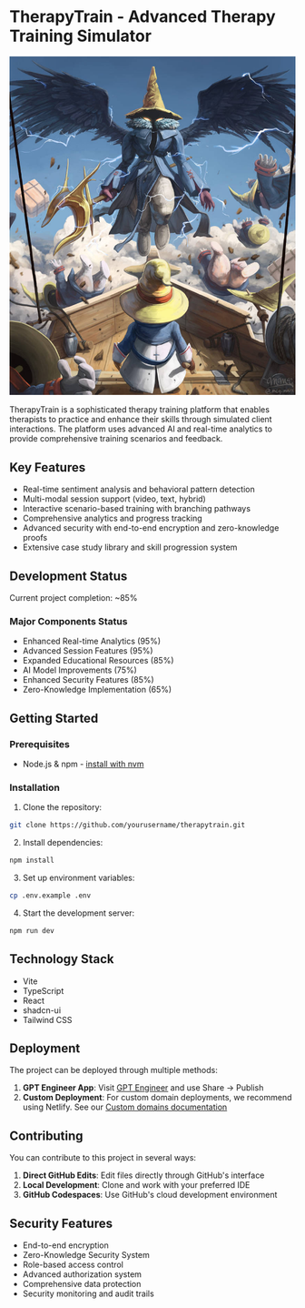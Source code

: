 # TherapyTrain - Advanced Therapy Training Simulator

![Black Mage Vivi](public/vivi-master.jpg)

TherapyTrain is a sophisticated therapy training platform that enables therapists to practice and enhance their skills through simulated client interactions. The platform uses advanced AI and real-time analytics to provide comprehensive training scenarios and feedback.

## Key Features

- Real-time sentiment analysis and behavioral pattern detection
- Multi-modal session support (video, text, hybrid)
- Interactive scenario-based training with branching pathways
- Comprehensive analytics and progress tracking
- Advanced security with end-to-end encryption and zero-knowledge proofs
- Extensive case study library and skill progression system

## Development Status

Current project completion: ~85%

### Major Components Status

- Enhanced Real-time Analytics (95%)
- Advanced Session Features (95%)
- Expanded Educational Resources (85%)
- AI Model Improvements (75%)
- Enhanced Security Features (85%)
- Zero-Knowledge Implementation (65%)

## Getting Started

### Prerequisites

- Node.js & npm - [install with nvm](https://github.com/nvm-sh/nvm#installing-and-updating)

### Installation

1. Clone the repository:
```bash
git clone https://github.com/yourusername/therapytrain.git
```

2. Install dependencies:
```bash
npm install
```

3. Set up environment variables:
```bash
cp .env.example .env
```

4. Start the development server:
```bash
npm run dev
```

## Technology Stack

- Vite
- TypeScript
- React
- shadcn-ui
- Tailwind CSS

## Deployment

The project can be deployed through multiple methods:

1. **GPT Engineer App**: Visit [GPT Engineer](https://gptengineer.app/projects/9d4bcff1-da7e-4e73-bb35-7a988b4bdb7f/improve) and use Share -> Publish
2. **Custom Deployment**: For custom domain deployments, we recommend using Netlify. See our [Custom domains documentation](https://docs.gptengineer.app/tips-tricks/custom-domain/)

## Contributing

You can contribute to this project in several ways:

1. **Direct GitHub Edits**: Edit files directly through GitHub's interface
2. **Local Development**: Clone and work with your preferred IDE
3. **GitHub Codespaces**: Use GitHub's cloud development environment

## Security Features

- End-to-end encryption
- Zero-Knowledge Security System
- Role-based access control
- Advanced authorization system
- Comprehensive data protection
- Security monitoring and audit trails
